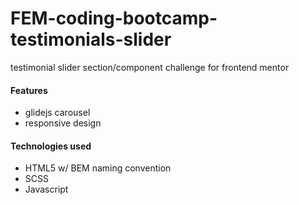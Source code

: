 # FEM-coding-bootcamp-testimonials-slider
testimonial slider section/component challenge for frontend mentor

#### Features
- glidejs carousel
- responsive design

#### Technologies used
- HTML5 w/ BEM naming convention
- SCSS
- Javascript
